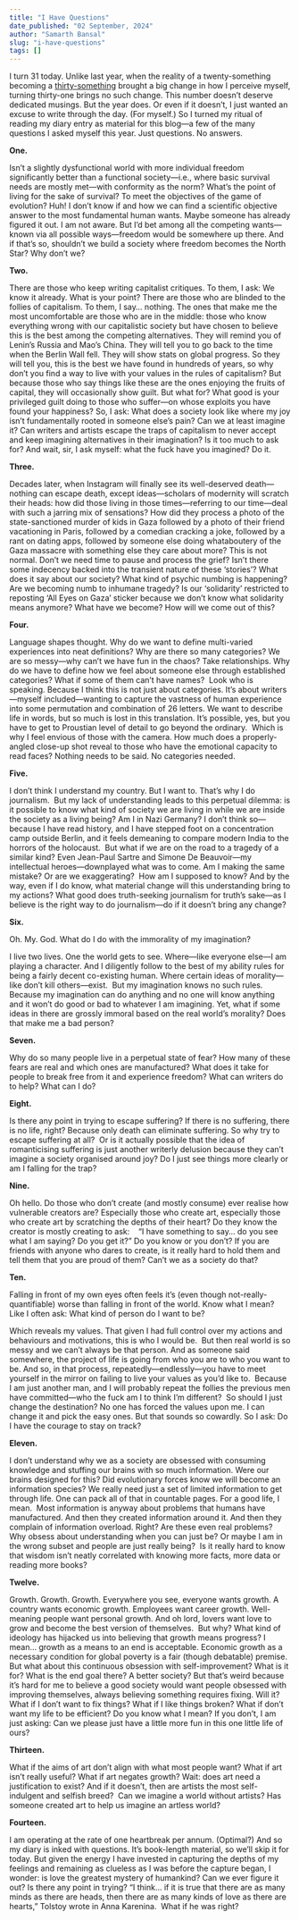 ```yaml
---
title: "I Have Questions"
date_published: "02 September, 2024"
author: "Samarth Bansal"
slug: "i-have-questions"
tags: []
---
```


I turn 31 today. Unlike last year, when the reality of a
twenty-something becoming a [thirty-something](./turning-thirty.html) brought a big change in how
I perceive myself, turning thirty-one brings no such change. This number
doesn’t deserve dedicated musings. But the year does. Or even if it doesn’t, I just wanted an excuse to
write through the day. (For myself.) So I turned my ritual of reading my
diary entry as material for this blog—a few of the many questions I
asked myself this year. Just questions. No answers. 

**One.** 

Isn’t a slightly dysfunctional world with more individual freedom
significantly better than a functional society—i.e., where basic
survival needs are mostly met—with conformity as the norm? What’s the
point of living for the sake of survival? To meet the objectives of the
game of evolution? Huh!
I don’t know if and how we can find a scientific objective answer to
the most fundamental human wants. Maybe someone has already figured it
out. I am not aware. But I’d bet among all the competing wants—known via
all possible ways—freedom would be somewhere up there.
And if that’s so, shouldn’t we build a society where freedom becomes
the North Star? Why don’t we?

**Two.** 

There are those who keep writing capitalist critiques. To them, I
ask: We know it already. What is your point?
There are those who are blinded to the follies of capitalism. To
them, I say… nothing.
The ones that make me the most uncomfortable are those who are in the
middle: those who know everything wrong with our capitalistic society
but have chosen to believe this is the best among the competing
alternatives. They will remind you of Lenin’s Russia and Mao’s China.
They will tell you to go back to the time when the Berlin Wall fell.
They will show stats on global progress. So they will tell you, this is
the best we have found in hundreds of years, so why don’t you find a way
to live with your values in the rules of capitalism?
But because those who say things like these are the ones enjoying the
fruits of capital, they will occasionally show guilt. But what for? What
good is your privileged guilt doing to those who suffer—on whose
exploits you have found your happiness?
So, I ask: What does a society look like where my joy isn’t
fundamentally rooted in someone else’s pain? Can we at least imagine it?
Can writers and artists escape the traps of capitalism to never accept
and keep imagining alternatives in their imagination? Is it too much to
ask for?
And wait, sir, I ask myself: what the fuck have you imagined? Do
it.

**Three.**

Decades later, when Instagram will finally see its well-deserved
death—nothing can escape death, except ideas—scholars of modernity will
scratch their heads: how did those living in those times—referring to
our time—deal with such a jarring mix of sensations? How did they
process a photo of the state-sanctioned murder of kids in Gaza followed
by a photo of their friend vacationing in Paris, followed by a comedian
cracking a joke, followed by a rant on dating apps, followed by someone
else doing whataboutery of the Gaza massacre with something else they
care about more?
This is not normal. Don’t we need time to pause and process the
grief? Isn’t there some indecency backed into the transient nature of
these ‘stories’? What does it say about our society?
What kind of psychic numbing is happening? Are we becoming numb to
inhumane tragedy? Is our ‘solidarity’ restricted to reposting ‘All Eyes
on Gaza’ sticker because we don’t know what solidarity means
anymore?
What have we become? How will we come out of this?

**Four.** 

Language shapes thought. Why do we want to define multi-varied
experiences into neat definitions? Why are there so many categories? We
are so messy—why can’t we have fun in the chaos?
Take relationships. Why do we have to define how we feel about
someone else through established categories? What if some of them can’t
have names? 
Look who is speaking. Because I think this is not just about
categories. It’s about writers—myself included—wanting to capture the
vastness of human experience into some permutation and combination of 26
letters. We want to describe life in words, but so much is lost in this
translation. It’s possible, yes, but you have to get to Proustian level
of detail to go beyond the ordinary. 
Which is why I feel envious of those with the camera. How much does a
properly-angled close-up shot reveal to those who have the emotional
capacity to read faces? Nothing needs to be said. No categories
needed. 

**Five.** 

I don’t think I understand my country. But I want to. That’s why I do
journalism. 
But my lack of understanding leads to this perpetual dilemma: is it
possible to know what kind of society we are living in while we are
inside the society as a living being? Am I in Nazi Germany? I don’t
think so—because I have read history, and I have stepped foot on a
concentration camp outside Berlin, and it feels demeaning to compare
modern India to the horrors of the holocaust. 
But what if we are on the road to a tragedy of a similar kind? Even
Jean-Paul Sartre and Simone De Beauvoir—my intellectual
heroes—downplayed what was to come. Am I making the same mistake? Or are
we exaggerating? 
How am I supposed to know? And by the way, even if I do know, what
material change will this understanding bring to my actions? What good
does truth-seeking journalism for truth’s sake—as I believe is the right
way to do journalism—do if it doesn’t bring any change? 

**Six.** 

Oh. My. God. What do I do with the immorality of my imagination? 

I live two lives. One the world gets to see. Where—like everyone
else—I am playing a character. And I diligently follow to the best of my
ability rules for being a fairly decent co-existing human. Where certain
ideas of morality—like don’t kill others—exist. 
But my imagination knows no such rules. Because my imagination can do
anything and no one will know anything and it won’t do good or bad to
whatever I am imagining. Yet, what if some ideas in there are grossly
immoral based on the real world’s morality? Does that make me a bad
person?

**Seven.** 

Why do so many people live in a perpetual state of fear? How many of
these fears are real and which ones are manufactured? What does it take
for people to break free from it and experience freedom? What can
writers do to help? What can I do? 

**Eight.** 

Is there any point in trying to escape suffering? If there is no
suffering, there is no life, right? Because only death can eliminate
suffering. So why try to escape suffering at all? 
Or is it actually possible that the idea of romanticising suffering
is just another writerly delusion because they can’t imagine a society
organised around joy? Do I just see things more clearly or am I falling
for the trap?

**Nine.** 

Oh hello. Do those who don’t create (and mostly consume) ever realise
how vulnerable creators are? Especially those who create art, especially
those who create art by scratching the depths of their heart? Do they
know the creator is mostly creating to ask:   
“I have something to say… do you see what I am saying? Do you get
it?”
Do you know or you don’t? If you are friends with anyone who dares to
create, is it really hard to hold them and tell them that you are proud
of them? Can’t we as a society do that?

**Ten.** 

Falling in front of my own eyes often feels it’s (even though
not-really-quantifiable) worse than falling in front of the world. Know
what I mean? 
Like I often ask: What kind of person do I want to be?

Which reveals my values. That given I had full control over my
actions and behaviours and motivations, this is who I would be. 
But then real world is so messy and we can’t always be that person.
And as someone said somewhere, the project of life is going from who you
are to who you want to be. And so, in that process,
repeatedly—endlessly—you have to meet yourself in the mirror on failing
to live your values as you’d like to. 
Because I am just another man, and I will probably repeat the follies
the previous men have committed—who the fuck am I to think I’m
different? 
So should I just change the destination? No one has forced the values
upon me. I can change it and pick the easy ones. But that sounds so
cowardly. So I ask: Do I have the courage to stay on track? 

**Eleven.**

I don’t understand why we as a society are obsessed with consuming
knowledge and stuffing our brains with so much information. Were our
brains designed for this? Did evolutionary forces know we will become an
information species?
We really need just a set of limited information to get through life.
One can pack all of that in countable pages. For a good life, I
mean. 
Most information is anyway about problems that humans have
manufactured. And then they created information around it. And then they
complain of information overload. Right? Are these even real
problems?
Why obsess about understanding when you can just be? Or maybe I am in
the wrong subset and people are just really being? 
Is it really hard to know that wisdom isn’t neatly correlated with
knowing more facts, more data or reading more books? 

**Twelve.** 

Growth. Growth. Growth. Everywhere you see, everyone wants growth. A
country wants economic growth. Employees want career growth.
Well-meaning people want personal growth. And oh lord, lovers want love
to grow and become the best version of themselves. 
But why? What kind of ideology has hijacked us into believing that
growth means progress? I mean… growth as a means to an end is
acceptable. Economic growth as a necessary condition for global poverty
is a fair (though debatable) premise. 
But what about this continuous obsession with self-improvement? What
is it for? What is the end goal there? A better society? But that’s
weird because it’s hard for me to believe a good society would want
people obsessed with improving themselves, always believing something
requires fixing. Will it?
What if I don’t want to fix things? What if I like things broken?
What if don’t want my life to be efficient?
Do you know what I mean? If you don’t, I am just asking: Can we
please just have a little more fun in this one little life of ours?

**Thirteen.** 

What if the aims of art don’t align with what most people want? What
if art isn’t really useful? What if art negates growth? Wait: does art
need a justification to exist? And if it doesn’t, then are artists the
most self-indulgent and selfish breed? 
Can we imagine a world without artists? Has someone created art to
help us imagine an artless world?

**Fourteen.** 

I am operating at the rate of one heartbreak per annum.
(Optimal?)
And so my diary is inked with questions. It’s book-length material,
so we’ll skip it for today. But given the energy I have invested in
capturing the depths of my feelings and remaining as clueless as I was
before the capture began, I wonder: is love the greatest mystery of
humankind? Can we ever figure it out? Is there any point in trying?
“I think… if it is true that there are as many minds as there are
heads, then there are as many kinds of love as there are hearts,”
Tolstoy wrote in Anna Karenina. 
What if he was right?
